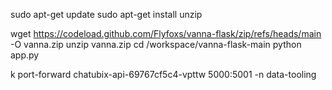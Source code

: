 sudo apt-get update
sudo apt-get install unzip

wget https://codeload.github.com/Flyfoxs/vanna-flask/zip/refs/heads/main -O vanna.zip
unzip vanna.zip
cd /workspace/vanna-flask-main
python app.py

k port-forward chatubix-api-69767cf5c4-vpttw  5000:5001 -n data-tooling